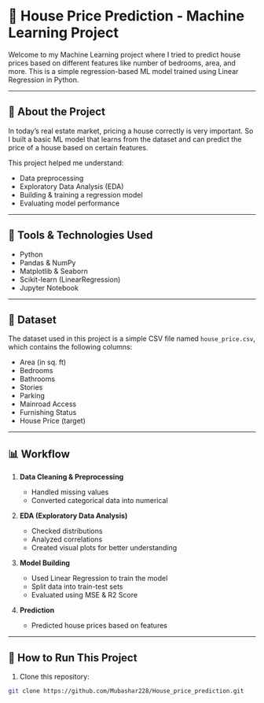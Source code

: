 # 🏡 House Price Prediction - Machine Learning Project

Welcome to my Machine Learning project where I tried to predict house prices based on different features like number of bedrooms, area, and more. This is a simple regression-based ML model trained using Linear Regression in Python.

---

## 📌 About the Project

In today’s real estate market, pricing a house correctly is very important. So I built a basic ML model that learns from the dataset and can predict the price of a house based on certain features.

This project helped me understand:
- Data preprocessing
- Exploratory Data Analysis (EDA)
- Building & training a regression model
- Evaluating model performance

---

## 🧠 Tools & Technologies Used

- Python
- Pandas & NumPy
- Matplotlib & Seaborn
- Scikit-learn (LinearRegression)
- Jupyter Notebook

---

## 📂 Dataset

The dataset used in this project is a simple CSV file named `house_price.csv`, which contains the following columns:

- Area (in sq. ft)
- Bedrooms
- Bathrooms
- Stories
- Parking
- Mainroad Access
- Furnishing Status
- House Price (target)

---

## 📊 Workflow

1. **Data Cleaning & Preprocessing**
   - Handled missing values
   - Converted categorical data into numerical

2. **EDA (Exploratory Data Analysis)**
   - Checked distributions
   - Analyzed correlations
   - Created visual plots for better understanding

3. **Model Building**
   - Used Linear Regression to train the model
   - Split data into train-test sets
   - Evaluated using MSE & R2 Score

4. **Prediction**
   - Predicted house prices based on features

---

## 🚀 How to Run This Project

1. Clone this repository:
```bash
git clone https://github.com/Mubashar228/House_price_prediction.git
